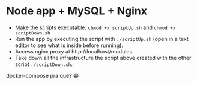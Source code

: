 # Node app + MySQL + Nginx

- Make the scripts executable: `chmod +x scriptUp.sh` and `chmod +x scriptDown.sh`
- Run the app by executing the script with `./scriptUp.sh` (open in a text editor to see what is inside before running).
- Access nginx proxy at http://localhost/modules
- Take down all the infrastructure the script above created with the other script `./scriptDown.sh`.

docker-compose pra quê? :grin:
